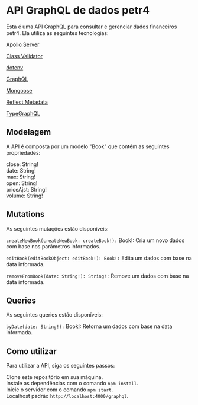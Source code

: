 # API GraphQL de dados petr4
Esta é uma API GraphQL para consultar e gerenciar dados financeiros petr4. 
Ela utiliza as seguintes tecnologias:

[Apollo Server](https://www.apollographql.com/docs/apollo-server/)

[Class Validator](https://github.com/typestack/class-validator)

[dotenv](https://github.com/motdotla/dotenv)

[GraphQL](https://graphql.org)

[Mongoose](https://mongoosejs.com)

[Reflect Metadata](https://rbuckton.github.io/reflect-metadata/)

[TypeGraphQL](https://typegraphql.com)

## Modelagem
A API é composta por um modelo "Book" que contém as seguintes propriedades:

close: String!   
date: String!  
max: String!  
open: String!  
priceAjst: String!  
volume: String!  

## Mutations
As seguintes mutações estão disponíveis:

`createNewBook(createNewBook: createBook!):` Book!: Cria um novo dados com base nos parâmetros informados.

`editBook(editBookObject: editBook!): Book!:` Edita um dados com base na data informada.

`removeFromBook(date: String!): String!:` Remove um dados com base na data informada.

## Queries
As seguintes queries estão disponíveis:

`byDate(date: String!):` Book!: Retorna um dados com base na data informada.

## Como utilizar
Para utilizar a API, siga os seguintes passos:

Clone este repositório em sua máquina.  
Instale as dependências com o comando `npm install`.  
Inicie o servidor com o comando `npm start`.  
Localhost padrão `http://localhost:4000/graphql`.  